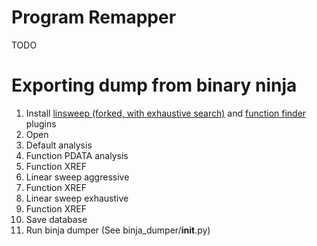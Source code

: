 # Program Remapper
 
TODO

# Exporting dump from binary ninja

1. Install [linsweep (forked, with exhaustive search)](https://github.com/nallar/linsweep) and [function finder](https://github.com/nallar/binja-function-finder) plugins
1. Open
1. Default analysis
1. Function PDATA analysis
1. Function XREF
1. Linear sweep aggressive
1. Function XREF
1. Linear sweep exhaustive
1. Function XREF
1. Save database
1. Run binja dumper (See binja_dumper/__init__.py)
